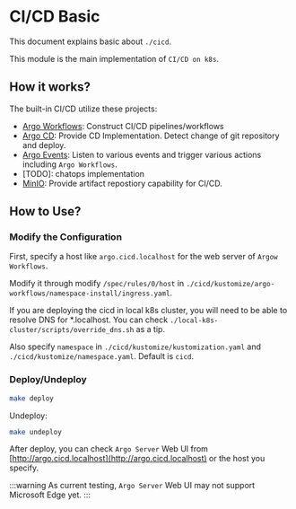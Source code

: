 # CI/CD Basic

[Argo Workflows]: https://github.com/argoproj/argo-workflows
[Argo CD]: https://github.com/argoproj/argo-cd
[Argo Events]: https://github.com/argoproj/argo-events
[MinIO]: https://min.io/

This document explains basic about `./cicd`.

This module is the main implementation of `CI/CD on k8s`.

## How it works?

The built-in CI/CD utilize these projects:

- [Argo Workflows]: Construct CI/CD pipelines/workflows
- [Argo CD]: Provide CD Implementation. Detect change of git repository and deploy.
- [Argo Events]: Listen to various events and trigger various actions including `Argo Workflows`.
- [TODO]: chatops implementation
- [MinIO]: Provide artifact repostiory capability for CI/CD.

## How to Use?

### Modify the Configuration

First, specify a host like `argo.cicd.localhost` for the web server of `Argow Workflows`.

Modify it through modify `/spec/rules/0/host` in `./cicd/kustomize/argo-workflows/namespace-install/ingress.yaml`.

If you are deploying the cicd in local k8s cluster, you will need to be able to resolve DNS for *.localhost.
You can check `./local-k8s-cluster/scripts/override_dns.sh` as a tip.

Also specify `namespace` in `./cicd/kustomize/kustomization.yaml` and `./cicd/kustomize/namespace.yaml`.
Default is `cicd`.

### Deploy/Undeploy

```bash
make deploy
```

Undeploy:
```bash
make undeploy
```

After deploy, you can check `Argo Server` Web UI from [http://argo.cicd.localhost](http://argo.cicd.localhost) or the host you specify.

:::warning
As current testing, `Argo Server` Web UI may not support Microsoft Edge yet.
:::